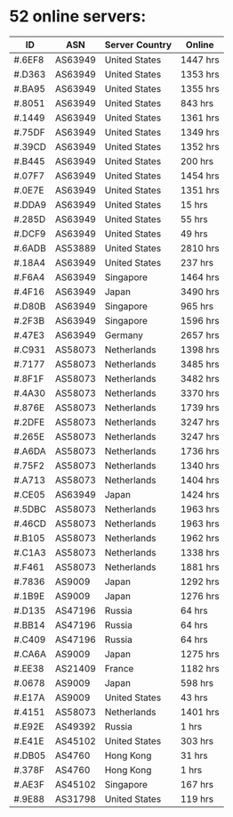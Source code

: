 # 52 online servers:

| ID | ASN | Server Country | Online |
| ------ | ------ | ------ | ------ |
| #.6EF8 | AS63949 | United States | 1447 hrs |
| #.D363 | AS63949 | United States | 1353 hrs |
| #.BA95 | AS63949 | United States | 1355 hrs |
| #.8051 | AS63949 | United States | 843 hrs |
| #.1449 | AS63949 | United States | 1361 hrs |
| #.75DF | AS63949 | United States | 1349 hrs |
| #.39CD | AS63949 | United States | 1352 hrs |
| #.B445 | AS63949 | United States | 200 hrs |
| #.07F7 | AS63949 | United States | 1454 hrs |
| #.0E7E | AS63949 | United States | 1351 hrs |
| #.DDA9 | AS63949 | United States | 15 hrs |
| #.285D | AS63949 | United States | 55 hrs |
| #.DCF9 | AS63949 | United States | 49 hrs |
| #.6ADB | AS53889 | United States | 2810 hrs |
| #.18A4 | AS63949 | United States | 237 hrs |
| #.F6A4 | AS63949 | Singapore | 1464 hrs |
| #.4F16 | AS63949 | Japan | 3490 hrs |
| #.D80B | AS63949 | Singapore | 965 hrs |
| #.2F3B | AS63949 | Singapore | 1596 hrs |
| #.47E3 | AS63949 | Germany | 2657 hrs |
| #.C931 | AS58073 | Netherlands | 1398 hrs |
| #.7177 | AS58073 | Netherlands | 3485 hrs |
| #.8F1F | AS58073 | Netherlands | 3482 hrs |
| #.4A30 | AS58073 | Netherlands | 3370 hrs |
| #.876E | AS58073 | Netherlands | 1739 hrs |
| #.2DFE | AS58073 | Netherlands | 3247 hrs |
| #.265E | AS58073 | Netherlands | 3247 hrs |
| #.A6DA | AS58073 | Netherlands | 1736 hrs |
| #.75F2 | AS58073 | Netherlands | 1340 hrs |
| #.A713 | AS58073 | Netherlands | 1404 hrs |
| #.CE05 | AS63949 | Japan | 1424 hrs |
| #.5DBC | AS58073 | Netherlands | 1963 hrs |
| #.46CD | AS58073 | Netherlands | 1963 hrs |
| #.B105 | AS58073 | Netherlands | 1962 hrs |
| #.C1A3 | AS58073 | Netherlands | 1338 hrs |
| #.F461 | AS58073 | Netherlands | 1881 hrs |
| #.7836 | AS9009 | Japan | 1292 hrs |
| #.1B9E | AS9009 | Japan | 1276 hrs |
| #.D135 | AS47196 | Russia | 64 hrs |
| #.BB14 | AS47196 | Russia | 64 hrs |
| #.C409 | AS47196 | Russia | 64 hrs |
| #.CA6A | AS9009 | Japan | 1275 hrs |
| #.EE38 | AS21409 | France | 1182 hrs |
| #.0678 | AS9009 | Japan | 598 hrs |
| #.E17A | AS9009 | United States | 43 hrs |
| #.4151 | AS58073 | Netherlands | 1401 hrs |
| #.E92E | AS49392 | Russia | 1 hrs |
| #.E41E | AS45102 | United States | 303 hrs |
| #.DB05 | AS4760 | Hong Kong | 31 hrs |
| #.378F | AS4760 | Hong Kong | 1 hrs |
| #.AE3F | AS45102 | Singapore | 167 hrs |
| #.9E88 | AS31798 | United States | 119 hrs |

